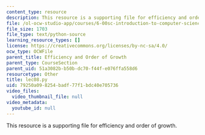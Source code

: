 ```yaml
---
content_type: resource
description: This resource is a supporting file for efficiency and order of growth.
file: /ol-ocw-studio-app/courses/6-00sc-introduction-to-computer-science-and-programming-spring-2011/79250a098254badf77f1bdc40e705736_lec08.py
file_size: 1703
file_type: text/python-source
learning_resource_types: []
license: https://creativecommons.org/licenses/by-nc-sa/4.0/
ocw_type: OCWFile
parent_title: Efficiency and Order of Growth
parent_type: CourseSection
parent_uid: 51a3082b-b50b-dc70-f44f-e076ffa558d6
resourcetype: Other
title: lec08.py
uid: 79250a09-8254-badf-77f1-bdc40e705736
video_files:
  video_thumbnail_file: null
video_metadata:
  youtube_id: null
---
```

This resource is a supporting file for efficiency and order of growth.